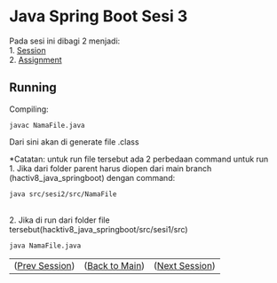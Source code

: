 
# Java Spring Boot Sesi 3

Pada sesi ini dibagi 2 menjadi:\
    1. [Session](https://github.com/farlhmd/hacktiv8_java_springboot/tree/main/src/sesi3/session)\
    2. [Assignment](https://github.com/farlhmd/hacktiv8_java_springboot/tree/main/src/sesi3/assignment1)

## Running
Compiling: 

    javac NamaFile.java
Dari sini akan di generate file .class

*Catatan: untuk run file tersebut ada 2 perbedaan command untuk run\
    1. Jika dari folder parent harus diopen dari main branch (hactiv8_java_springboot) dengan command:

    java src/sesi2/src/NamaFile
\
2. Jika di run dari folder file tersebut(hacktiv8_java_springboot/src/sesi1/src)

    java NamaFile.java

<table align="center" style="border:none;">
  <tr>
    <td>(<a href="https://github.com/farlhmd/hacktiv8_java_springboot/tree/main/src/sesi1">Prev Session</a>)</td>
    <td>(<a href="https://github.com/farlhmd/hacktiv8_java_springboot">Back to Main</a>)</td>
    <td>(<a href="https://github.com/farlhmd/hacktiv8_java_springboot/tree/main/src/sesi3">Next Session</a>)</td>
  </tr>
</table>
    


